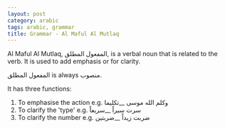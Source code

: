 ```yaml
---
layout: post
category: arabic
tags: arabic, grammar
title: Grammar - Al Maful Al Mutlaq
--- 
```


Al Maful Al Mutlaq, المفعول المطلق, is a verbal noun that is related to the verb. It is used to add emphasis or for clarity. 

 المفعول المطلق is always منصوب. 
 
 It has three functions:
 1. To emphasise the action e.g. وكلم الله موسى __تكليما
 2. To clarify the 'type' e.g. سرت سيراً __سريعاً
 3. To clarify the number e.g. ضربت زيداً __ضربتين

